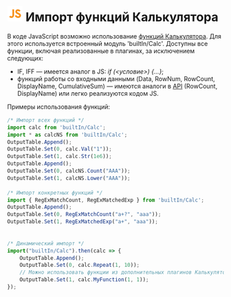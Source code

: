 # ![](../../../media/app/icons/component-18/component-default-55.svg) Импорт функций Калькулятора

В коде JavaScript возможно использование [функций Калькулятора](../../func/calc-func/README.md). Для этого используется встроенный модуль 'builtIn/Calc'. Доступны все функции, включая реализованные в плагинах, за исключением следующих: 

- IF, IFF — имеется аналог в JS: *if (<условие>) {...}*;
- функций работы со входными данными (Data, RowNum, RowCount, DisplayName, CumulativeSum) — имеются аналоги в [API](./api-description.md) (RowCount, DisplayName) или легко реализуются кодом JS.

Примеры использования функций:

```javascript
/* Импорт всех функций */
import calc from 'builtIn/Calc';
import * as calcNS from 'builtIn/Calc';
OutputTable.Append();
OutputTable.Set(0, calc.Val("1"));
OutputTable.Set(1, calc.Str(1e6));
OutputTable.Append();
OutputTable.Set(0, calcNS.Count("AAA"));
OutputTable.Set(1, calcNS.Lower("AAA"));

/* Импорт конкретных функций */
import { RegExMatchCount, RegExMatchedExp } from 'builtIn/Calc';
OutputTable.Append();
OutputTable.Set(0, RegExMatchCount("a+?", "aaa"));
OutputTable.Set(1, RegExMatchedExp("a+", "aaa"));


/* Динамический импорт */
import("builtIn/Calc").then(calc => {
    OutputTable.Append();
    OutputTable.Set(0, calc.Repeat(1, 10));
    // Можно использовать функции из дополнительных плагинов Калькулятора
    OutputTable.Set(1, calc.MyFunction(1, 1));
});
```
